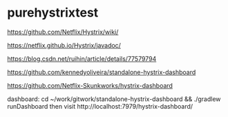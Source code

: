 # purehystrixtest

https://github.com/Netflix/Hystrix/wiki/

https://netflix.github.io/Hystrix/javadoc/

https://blog.csdn.net/ruihin/article/details/77579794

https://github.com/kennedyoliveira/standalone-hystrix-dashboard

https://github.com/Netflix-Skunkworks/hystrix-dashboard

dashboard: cd ~/work/gitwork/standalone-hystrix-dashboard && ./gradlew runDashboard
           then visit http://localhost:7979/hystrix-dashboard/
